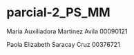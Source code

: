 # parcial-2_PS_MM

Maria Auxiliadora Martinez Avila 00090121                                   

Paola Elizabeth Saracay Cruz 00376721
